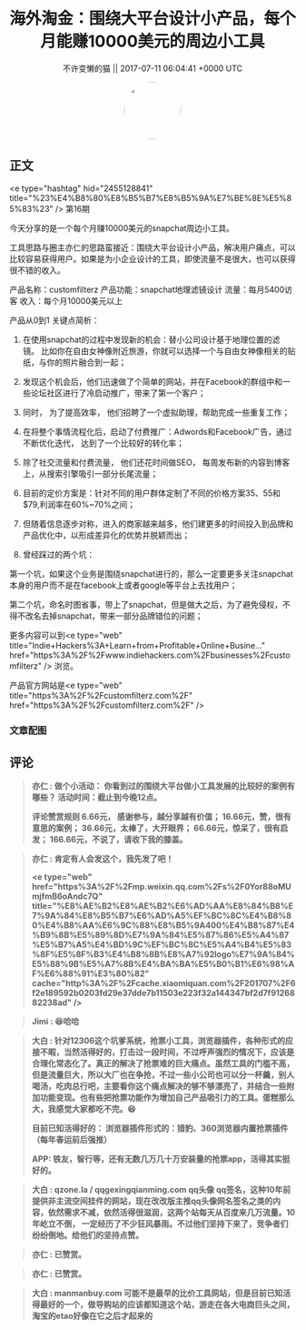 <h1 align="center">海外淘金：围绕大平台设计小产品，每个月能赚10000美元的周边小工具</h1>




<p align="center">
    <a>不许变懒的猫 || 2017-07-11 06:04:41 &#43;0000 UTC</a>
</p>

<div align="center">
    <img src="https://images.zsxq.com/FifUgrwrlRjBklYMlIEHu1P4TYxb?e=1590940799&amp;token=kIxbL07-8jAj8w1n4s9zv64FuZZNEATmlU_Vm6zD:wBt0z7mEvMjrHLyQxIrucWWf9ic=" width="100" height="100" style="border:1px solid;border-radius:50%; color:#ffffff"/>
</div>




## 正文

<div>
&lt;e type=&#34;hashtag&#34; hid=&#34;2455128841&#34; title=&#34;%23%E4%B8%80%E8%B5%B7%E8%B5%9A%E7%BE%8E%E5%85%83%23&#34; /&gt;  第16期

今天分享的是一个每个月赚10000美元的snapchat周边小工具。 

工具思路与圈主亦仁的思路蛮接近：围绕大平台设计小产品，解决用户痛点，可以比较容易获得用户。如果是为小企业设计的工具，即使流量不是很大，也可以获得很不错的收入。 

产品名称：customfilterz
产品功能：snapchat地理滤镜设计
流量：每月5400访客
收入：每个月10000美元以上

产品从0到1 关键点简析：

1. 在使用snapchat的过程中发现新的机会：替小公司设计基于地理位置的滤镜。 比如你在自由女神像附近旅游，你就可以选择一个与自由女神像相关的贴纸，与你的照片融合到一起；

2. 发现这个机会后，他们迅速做了个简单的网站，并在Facebook的群组中和一些论坛社区进行了冷启动推广，带来了第一个客户；

3. 同时， 为了提高效率， 他们招聘了一个虚拟助理，帮助完成一些重复工作；

4. 在将整个事情流程化后，启动了付费推广：Adwords和Facebook广告，通过不断优化迭代， 达到了一个比较好的转化率；

5. 除了社交流量和付费流量， 他们还花时间做SEO， 每周发布新的内容到博客上，从搜索引擎吸引一部分长尾流量；

6. 目前的定价方案是：针对不同的用户群体定制了不同的价格方案$35、$55和$79,利润率在60%~70%之间；

7. 但随着信息逐步对称，进入的商家越来越多，他们建更多的时间投入到品牌和产品优化中，以形成差异化的优势并脱颖而出；

8. 曾经踩过的两个坑： 

第一个坑，如果这个业务是围绕snapchat进行的，那么一定要更多关注snapchat本身的用户而不是在facebook上或者google等平台上去找用户；

第二个坑，命名时图省事，带上了snapchat，但是做大之后，为了避免侵权，不得不改名去掉snapchat，带来一部分品牌错位的问题；

更多内容可以到&lt;e type=&#34;web&#34; title=&#34;Indie&#43;Hackers%3A&#43;Learn&#43;from&#43;Profitable&#43;Online&#43;Busine...&#34; href=&#34;https%3A%2F%2Fwww.indiehackers.com%2Fbusinesses%2Fcustomfilterz&#34; /&gt; 浏览。 

产品官方网站是&lt;e type=&#34;web&#34; title=&#34;https%3A%2F%2Fcustomfilterz.com%2F&#34; href=&#34;https%3A%2F%2Fcustomfilterz.com%2F&#34; /&gt;
</div>

### 文章配图

<div class="image" align="center">

</div>


## 评论

<div align="left">
<div>

<blockquote >
<span> <strong>亦仁 : 做个小活动： 你看到过的围绕大平台做小工具发展的比较好的案例有哪些？ 活动时间：截止到今晚12点。

评论赞赏规则
6.66元， 感谢参与，越分享越有价值；
16.66元，赞，很有意思的案例；
36.66元，太棒了，大开眼界；
66.66元，惊呆了，很有启发；
166.66元，不说了，请收下我的膝盖。 </strong></span>
</blockquote>

<blockquote >
<span> <strong>亦仁 : 肯定有人会发这个，我先发了吧！ 

&lt;e type=&#34;web&#34; href=&#34;https%3A%2F%2Fmp.weixin.qq.com%2Fs%2F0Yor88oMUmjfmB6oAndc7Q&#34; title=&#34;%E8%AE%B2%E8%AE%B2%E6%AD%AA%E8%84%B8%E7%9A%84%E8%B5%B7%E6%AD%A5%EF%BC%8C%E4%B8%80%E4%B8%AA%E6%9C%88%E8%B5%9A400%E4%B8%87%E4%B9%8B%E5%89%8D%E7%9A%84%E5%87%86%E5%A4%87%E5%B7%A5%E4%BD%9C%EF%BC%8C%E5%A4%B4%E5%83%8F%E5%8F%B3%E4%B8%8B%E8%A7%92logo%E7%9A%84%E5%88%9B%E5%A7%8B%E4%BA%BA%E5%B0%B1%E6%98%AF%E6%88%91%E3%80%82&#34; cache=&#34;http%3A%2F%2Fcache.xiaomiquan.com%2F201707%2F6f2e189592b0203fd29e37dde7b11503e223f32a144347bf2d7f9126882238ad&#34; /&gt; </strong></span>
</blockquote>

<blockquote >
<span> <strong>Jimi : 😆哈哈 </strong></span>
</blockquote>

<blockquote >
<span> <strong>大白 : 针对12306这个坑爹系统，抢票小工具，浏览器插件，各种形式的应接不暇，当然活得好的，打击过一段时间，不过呼声强烈的情况下，应该是合理化常态化了。真正的解决了抢票难的巨大痛点。虽然工具的门槛不高，但是流量巨大，所以大厂也在争抢，不过一些小公司也可以分一杯羹，别人喝汤，吃肉总行吧，主要看你这个痛点解决的够不够漂亮了，并结合一些附加功能变现。也有些把抢票功能作为增加自己产品吸引力的工具。蛋糕那么大，我感觉大家都吃不完。😆

目前已知活得好的： 浏览器插件形式的：猎豹、360浏览器内置抢票插件（每年春运前后强推）  

APP: 铁友，智行等，还有无数几万几十万安装量的抢票app，活得其实挺好的。 </strong></span>
</blockquote>

<blockquote >
<span> <strong>大白 : qzone.la  /  qqgexingqianming.com  qq头像 qq签名，这种10年前提供非主流空间挂件的网站，现在改改版主推qq头像网名签名之类的内容，依然需求不减，依然活得很滋润，这两个站每天从百度来几万流量。10年屹立不倒， 一定经历了不少狂风暴雨。不过他们坚持下来了，竞争者们纷纷倒地。给他们的坚持点赞。 </strong></span>
</blockquote>

<blockquote >
<span> <strong>亦仁 : 已赞赏。 </strong></span>
</blockquote>

<blockquote >
<span> <strong>亦仁 : 已赞赏。 </strong></span>
</blockquote>

<blockquote >
<span> <strong>大白 : manmanbuy.com   可能不是最早的比价工具网站，但是目前已知活得最好的一个，做导购站的应该都知道这个站，游走在各大电商巨头之间，淘宝的etao好像在它之后才起来的 </strong></span>
</blockquote>

</div>
</div>